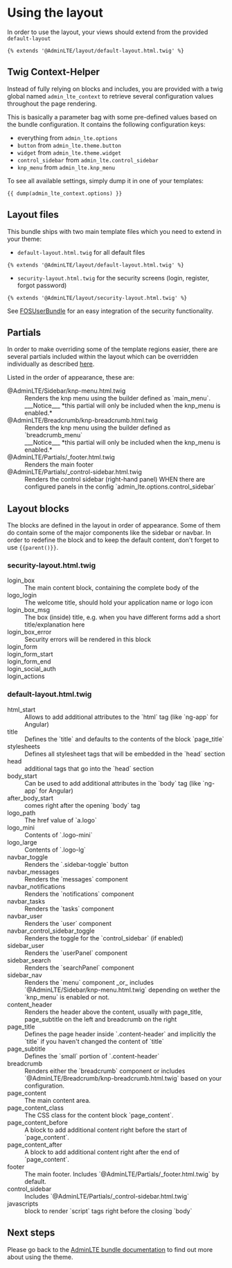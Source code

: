 # Using the layout

In order to use the layout, your views should extend from the provided `default-layout`
```twig
{% extends '@AdminLTE/layout/default-layout.html.twig' %}
```
## Twig Context-Helper
 
Instead of fully relying on blocks and includes, you are provided with a twig global named `admin_lte_context` to retrieve 
several configuration values throughout the page rendering.
 
This is basically a parameter bag with some pre-defined values based on the bundle configuration.
It contains the following configuration keys:

- everything from `admin_lte.options`
- `button` from `admin_lte.theme.button`
- `widget` from `admin_lte.theme.widget`
- `control_sidebar` from `admin_lte.control_sidebar`
- `knp_menu` from `admin_lte.knp_menu`

To see all available settings, simply dump it in one of your templates:

```twig
{{ dump(admin_lte_context.options) }}
```

## Layout files

This bundle ships with two main template files which you need to extend in your theme:

- `default-layout.html.twig` for all default files
```
{% extends '@AdminLTE/layout/default-layout.html.twig' %}
```
- `security-layout.html.twig` for the security screens (login, register, forgot password)
```
{% extends '@AdminLTE/layout/security-layout.html.twig' %}
```
See [FOSUserBundle](fos_userbundle.md) for an easy integration of the security functionality.


## Partials

In order to make overriding some of the template regions easier, there are several partials included within the layout 
which can be overridden individually as described [here](http://symfony.com/doc/current/templating/overriding.html). 

Listed in the order of appearance, these are:

<dl>

<dt>@AdminLTE/Sidebar/knp-menu.html.twig
<dd>Renders the knp menu using the builder defined as `main_menu`. 
<br/>___Notice___ *this partial will only be included when the knp_menu is enabled.*

<dt>@AdminLTE/Breadcrumb/knp-breadcrumb.html.twig
<dd>Renders the knp menu using the builder defined as `breadcrumb_menu` 
<br/>___Notice___ *this partial will only be included when the knp_menu is enabled.*

<dt>@AdminLTE/Partials/_footer.html.twig
<dd>Renders the main footer

<dt>@AdminLTE/Partials/_control-sidebar.html.twig
<dd>Renders the control sidebar (right-hand panel) WHEN there are configured panels in the config `admin_lte.options.control_sidebar`

</dl>

## Layout blocks

The blocks are defined in the layout in order of appearance. Some of them do contain some of the major components like the sidebar or navbar. 
In order to redefine the block and to keep the default content, don't forget to use `{{parent()}}`.

### security-layout.html.twig

<dl>

<dt>login_box
<dd>The main content block, containing the complete body of the   

<dt>logo_login
<dd>The welcome title, should hold your application name or logo icon

<dt>login_box_msg
<dd>The box (inside) title, e.g. when you have different forms add a short title/explanation here

<dt>login_box_error
<dd>Security errors will be rendered in this block

<dt>login_form
<dd>

<dt>login_form_start
<dd>

<dt>login_form_end
<dd>

<dt>login_social_auth
<dd>

<dt>login_actions
<dd>

</dl>


### default-layout.html.twig

<dl>

<dt>html_start
<dd>Allows to add additional attributes to the `html` tag (like `ng-app` for Angular)

<dt>title
<dd>Defines the `title` and defaults to the contents of the block `page_title`

<dt>stylesheets
<dd>Defines all stylesheet tags that will be embedded in the `head` section

<dt>head
<dd>additional tags that go into the `head` section

<dt>body_start
<dd>Can be used to add additional attributes in the `body` tag (like `ng-app` for Angular)

<dt>after_body_start
<dd>comes right after the opening `body` tag

<dt>logo_path
<dd>The href value of `a.logo`

<dt>logo_mini
<dd>Contents of `.logo-mini`

<dt>logo_large
<dd>Contents of `.logo-lg`

<dt>navbar_toggle
<dd>Renders the `.sidebar-toggle` button

<dt>navbar_messages
<dd>Renders the `messages` component

<dt>navbar_notifications
<dd>Renders the `notifications` component

<dt>navbar_tasks
<dd>Renders the `tasks` component

<dt>navbar_user
<dd>Renders the `user` component

<dt>navbar_control_sidebar_toggle
<dd>Renders the toggle for the `control_sidebar` (if enabled)

<dt>sidebar_user
<dd>Renders the `userPanel` component 

<dt>sidebar_search
<dd>Renders the `searchPanel` component

<dt>sidebar_nav
<dd>Renders the `menu` component _or_ includes `@AdminLTE/Sidebar/knp-menu.html.twig` depending on wether the `knp_menu` is enabled or not. 

<dt>content_header
<dd>Renders the header above the content, usually with page_title, page_subtitle on the left and breadcrumb on the right

<dt>page_title
<dd>Defines the page header inside `.content-header` and implicitly the `title` if you haven't changed the content of `title`

<dt>page_subtitle
<dd>Defines the `small` portion of `.content-header`

<dt>breadcrumb
<dd>Renders either the `breadcrumb` component or includes `@AdminLTE/Breadcrumb/knp-breadcrumb.html.twig` based on your configuration.

<dt>page_content
<dd>The main content area.

<dt>page_content_class
<dd>The CSS class for the content block `page_content`.

<dt>page_content_before
<dd>A block to add additional content right before the start of `page_content`.

<dt>page_content_after
<dd>A block to add additional content right after the end of `page_content`.

<dt>footer
<dd>The main footer. Includes `@AdminLTE/Partials/_footer.html.twig` by default.

<dt>control_sidebar
<dd>Includes `@AdminLTE/Partials/_control-sidebar.html.twig`

<dt>javascripts
<dd>block to render `script` tags right before the closing `body`

</dl>

## Next steps

Please go back to the [AdminLTE bundle documentation](README.md) to find out more about using the theme.
